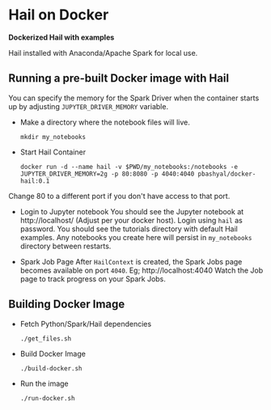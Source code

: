 

# Hail on Docker

**Dockerized Hail with examples**

Hail installed with Anaconda/Apache Spark for local use. 

## Running a pre-built Docker image with Hail

You can specify the memory for the Spark Driver when the container starts up by adjusting `JUPYTER_DRIVER_MEMORY` variable.

* Make a directory where the notebook files will live.
  ```
  mkdir my_notebooks
  ```

* Start Hail Container 
  ```
  docker run -d --name hail -v $PWD/my_notebooks:/notebooks -e JUPYTER_DRIVER_MEMORY=2g -p 80:8080 -p 4040:4040 pbashyal/docker-hail:0.1
  ```

Change 80 to a different port if you don't have access to that port. 

* Login to Jupyter notebook
You should see the Jupyter notebook at http://localhost/ (Adjust per your docker host). Login using `hail` as password. You should see the tutorials directory with default Hail examples. Any notebooks you create here will persist in `my_notebooks` directory between restarts.

* Spark Job Page
After `HailContext` is created, the Spark Jobs page becomes available on port `4040`. Eg; http://localhost:4040
Watch the Job page to track progress on your Spark Jobs.


## Building Docker Image

 * Fetch Python/Spark/Hail dependencies

   ```
   ./get_files.sh
   ```

 * Build Docker Image

   ```
   ./build-docker.sh
   ```

 * Run the image
   
   ```
   ./run-docker.sh
   ```

